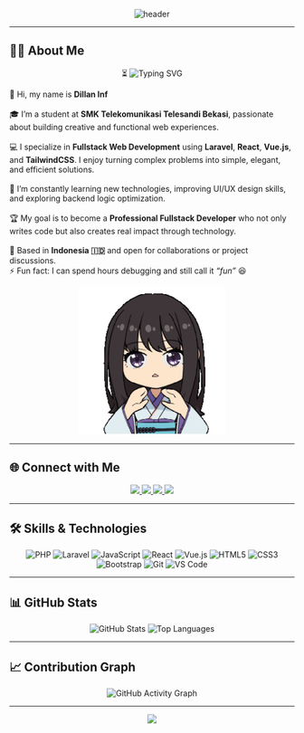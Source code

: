 <!-- Header -->
<p align="center">
  <img src="https://capsule-render.vercel.app/api?type=waving&color=0:B23A48,100:9B5DE5&height=120&section=header&text=Hi,+I'm+DillanINF!👋&fontSize=35&fontColor=ffffff&animation=twinkling" alt="header"/>
</p>

---

## 👨‍💻 About Me

<div align="center">

<!-- Bagian isi About -->
<p>
  ⏳ <img src="https://readme-typing-svg.herokuapp.com?font=Fira+Code&size=22&duration=3000&pause=1000&color=9B5DE5&vCenter=true&width=520&lines=Fullstack+Web+Developer;Laravel+%2B+React%2FVue+%2B+TailwindCSS;Open+Source+Contributor;Always+Learning+New+Things" alt="Typing SVG" />
</p>

<p align="left">
👋 Hi, my name is <b>Dillan Inf</b><br><br>
🎓 I’m a student at <b>SMK Telekomunikasi Telesandi Bekasi</b>, passionate about building creative and functional web experiences.<br><br>
💻 I specialize in <b>Fullstack Web Development</b> using <b>Laravel</b>, <b>React</b>, <b>Vue.js</b>, and <b>TailwindCSS</b>. I enjoy turning complex problems into simple, elegant, and efficient solutions.<br><br>
🌱 I’m constantly learning new technologies, improving UI/UX design skills, and exploring backend logic optimization.<br><br>
🏆 My goal is to become a <b>Professional Fullstack Developer</b> who not only writes code but also creates real impact through technology.<br><br>
📍 Based in <b>Indonesia 🇮🇩</b> and open for collaborations or project discussions.<br>
⚡ Fun fact: I can spend hours debugging and still call it <i>“fun”</i> 😆
</p>

<!-- GIF responsive (akan turun ke bawah saat layar kecil) -->
<p align="center">
  <img src="https://github.com/DillanINF/DillanINF/blob/main/takina-lycoris1.gif?raw=true" alt="Takina Lycoris Recoil" width="260"/>
</p>

</div>

---

## 🌐 Connect with Me

<p align="center">
  <a href="https://www.linkedin.com/in/dillan-inf-55a385340/" target="_blank">
    <img src="https://img.shields.io/badge/LinkedIn-9B5DE5?style=for-the-badge&logo=linkedin&logoColor=white"/>
  </a>
  <a href="https://instagram.com/dlan12_/" target="_blank">
    <img src="https://img.shields.io/badge/Instagram-B23A48?style=for-the-badge&logo=instagram&logoColor=white"/>
  </a>
  <a href="https://wa.me/6285591022177" target="_blank">
    <img src="https://img.shields.io/badge/WhatsApp-D4A373?style=for-the-badge&logo=whatsapp&logoColor=black"/>
  </a>
  <a href="mailto:dilaninf6@email.com" target="_blank">
    <img src="https://img.shields.io/badge/Email-9B5DE5?style=for-the-badge&logo=gmail&logoColor=white"/>
  </a>
</p>

---

## 🛠️ Skills & Technologies

<p align="center">
  <!-- Backend -->
  <img src="https://cdn.jsdelivr.net/gh/devicons/devicon/icons/php/php-original.svg" width="50" height="50" alt="PHP"/>
  <img src="https://cdn.jsdelivr.net/gh/devicons/devicon/icons/laravel/laravel-original.svg" width="50" height="50" alt="Laravel"/>

  <!-- Frontend -->
  <img src="https://cdn.jsdelivr.net/gh/devicons/devicon/icons/javascript/javascript-original.svg" width="50" height="50" alt="JavaScript"/>
  <img src="https://cdn.jsdelivr.net/gh/devicons/devicon/icons/react/react-original.svg" width="50" height="50" alt="React"/>
  <img src="https://cdn.jsdelivr.net/gh/devicons/devicon/icons/vuejs/vuejs-original.svg" width="50" height="50" alt="Vue.js"/>
  <img src="https://cdn.jsdelivr.net/gh/devicons/devicon/icons/html5/html5-original.svg" width="50" height="50" alt="HTML5"/>
  <img src="https://cdn.jsdelivr.net/gh/devicons/devicon/icons/css3/css3-original.svg" width="50" height="50" alt="CSS3"/>
  <img src="https://cdn.jsdelivr.net/gh/devicons/devicon/icons/bootstrap/bootstrap-original.svg" width="50" height="50" alt="Bootstrap"/>

  <!-- Tools -->
  <img src="https://cdn.jsdelivr.net/gh/devicons/devicon/icons/git/git-original.svg" width="50" height="50" alt="Git"/>
  <img src="https://cdn.jsdelivr.net/gh/devicons/devicon/icons/vscode/vscode-original.svg" width="50" height="50" alt="VS Code"/>
</p>

---

## 📊 GitHub Stats

<p align="center">
  <img src="https://github-readme-stats.vercel.app/api?username=DillanINF&show_icons=true&title_color=9B5DE5&icon_color=B23A48&text_color=ffffff&bg_color=1C1B29&hide_border=true&border_radius=15" height="160" alt="GitHub Stats"/>
  <img src="https://github-readme-stats.vercel.app/api/top-langs?username=DillanINF&layout=compact&langs_count=6&title_color=9B5DE5&text_color=ffffff&bg_color=1C1B29&hide_border=true&border_radius=15" height="160" alt="Top Languages"/>
</p>

---

## 📈 Contribution Graph

<p align="center">
  <img src="https://github-readme-activity-graph.vercel.app/graph?username=DillanINF&bg_color=1C1B29&color=9B5DE5&line=B23A48&point=D4A373&area=true&hide_border=true" alt="GitHub Activity Graph"/>
</p>

---

<!-- Footer -->
<p align="center">
  <img src="https://capsule-render.vercel.app/api?type=waving&color=0:B23A48,100:9B5DE5&height=120&section=footer"/>
</p>
